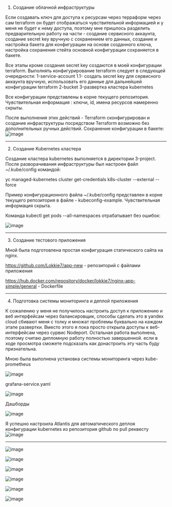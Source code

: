   1. Создание облачной инфраструктуры

  Если создавать ключ для доступа к ресурсам через терраформ через сам terraform он будет отображаться чувствительной информацией и у меня не будет к нему доступа, поэтому мне пришлось разделить предварительную работу на части - создание сервисного аккаунта, создание secret key вручную с сохранением его данных, создание и настройка бакета для конфигурации на основе созданного ключа, настройка сохранения стейта основной конфигурации сохраняется в бакете.

  Все этапы кроме создания secret key создаются в моей конфигурации terraform.
  Выполнять конфигурирование terraform следует в следующей очередности:
  1-service-account
    1.1- создать secret key для сервисного аккаунта вручную, использовать его данные для дальнейшей конфигурации terraform
  2-bucket
  3-развертка кластера kubernetes

  Все конфигурации представлены в корне текущего репозитория. Чувствительная информация : ключи, id, имена ресурсов намеренно скрыты.

  После выполнения этих действий - Terraform сконфигурирован и создание инфраструктуры посредством Terraform возможно без дополнительных ручных действий.
Сохранение конфигурации в бакете: 
![image](https://github.com/user-attachments/assets/fe4cdf3f-dcce-4472-947f-ace939be44db)

---
2. Создание Kubernetes кластера

Создание кластера kubernetes выполняется в директории 3-project. После разворачивания инфраструктуры был настроен файл ~/.kube/config командой:

yc managed-kubernetes cluster get-credentials k8s-cluster --external --force

Пример конфигурационного файла ~/.kube/config представлен в корне текущего репозитория в файле - kubeconfig-example. Чувствительная информация скрыта.

Команда kubectl get pods --all-namespaces отрабатывает без ошибок:

![image](https://github.com/user-attachments/assets/1be3c3cf-9d00-4462-afb5-687362d78d88)

---
3. Создание тестового приложения

Мной была подготовлена простая конфигурация статического сайта на nginx.

https://github.com/Lokkie7/app-new - репозиторий с файлами приложения

https://hub.docker.com/repository/docker/lokkie7/nginx-app-simple/general - Dockerfile

---
4. Подготовка cистемы мониторинга и деплой приложения

К сожалению у меня не получилось настроить доступ к приложению и веб интерфейсам через балансировщик, способы сделать это в yandex cloud сбивают меня с толку и множат проблемы буквально на каждом этапе развертки.
Вместо этого я пока просто открыла доступы к веб-интерфейсам через сурвис Nodeport.
Остальная работа выполнена, поэтому считаю дипломную работу полностью завершенной. если в ходе просмотра сможете подсказать как донастроить эту часть буду признательна.

Мною была выполнена установка системы мониторинга через kube-prometheus

![image](https://github.com/user-attachments/assets/602b4b37-a4cd-4f7d-9ad8-d9d515ec7ad0)

grafana-service.yaml

![image](https://github.com/user-attachments/assets/fbc48e59-5784-4a0d-83ab-a1ecdea5bce0)

Дашборды

![image](https://github.com/user-attachments/assets/30999446-7354-4d59-8d1c-99b32c4b6a09)

Я успешно настроила Atlantis для автоматического деплоя конфигурации kubernetes из репозитория github по pull реквесту
![image](https://github.com/user-attachments/assets/55ba39d4-68f4-4863-b485-0aad714e56ba)

---

![image](https://github.com/user-attachments/assets/68fef964-dd5e-4b77-86bf-e0a434521417)

![image](https://github.com/user-attachments/assets/9d310877-a4c1-45c5-a8bd-58c4243e3a05)

![image](https://github.com/user-attachments/assets/00c6a472-7d5d-45ea-952f-1a4fa4045e03)

![image](https://github.com/user-attachments/assets/61c7c0de-206d-4be5-91fa-f6cef48f2b6f)



![image](https://github.com/user-attachments/assets/3387f680-0543-466d-8b57-6e68a8baf619)

![image](https://github.com/user-attachments/assets/ce05a3b8-9800-4ea5-ac8a-4d92dea77668)
